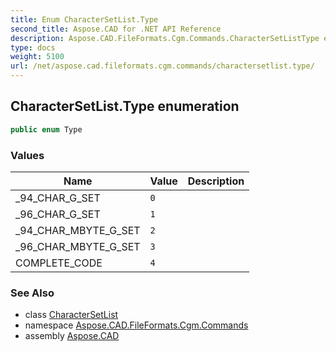 ```yaml
---
title: Enum CharacterSetList.Type
second_title: Aspose.CAD for .NET API Reference
description: Aspose.CAD.FileFormats.Cgm.Commands.CharacterSetListType enum. 
type: docs
weight: 5100
url: /net/aspose.cad.fileformats.cgm.commands/charactersetlist.type/
---
```

## CharacterSetList.Type enumeration

```csharp
public enum Type
```

### Values

| Name | Value | Description |
| --- | --- | --- |
| _94_CHAR_G_SET | `0` |  |
| _96_CHAR_G_SET | `1` |  |
| _94_CHAR_MBYTE_G_SET | `2` |  |
| _96_CHAR_MBYTE_G_SET | `3` |  |
| COMPLETE_CODE | `4` |  |

### See Also

* class [CharacterSetList](../charactersetlist/)
* namespace [Aspose.CAD.FileFormats.Cgm.Commands](../../aspose.cad.fileformats.cgm.commands/)
* assembly [Aspose.CAD](../../)


